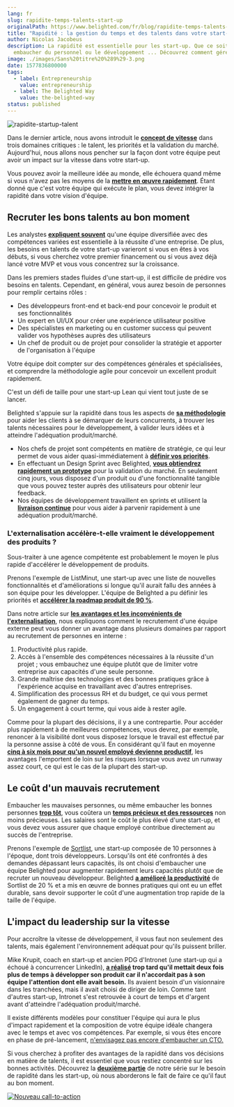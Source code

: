 ```yaml
---
lang: fr
slug: rapidite-temps-talents-start-up
originalPath: https://www.belighted.com/fr/blog/rapidite-temps-talents-start-up
title: "Rapidité : la gestion du temps et des talents dans votre start-up"
author: Nicolas Jacobeus
description: La rapidité est essentielle pour les start-up. Que ce soit pour
  embaucher du personnel ou le développement ... Découvrez comment gérer cela !
image: ./images/Sans%20titre%20%289%29-3.png
date: 1577836800000
tags:
  - label: Entrepreneurship
    value: entrepreneurship
  - label: The Belighted Way
    value: the-belighted-way
status: published
---
```

![rapidite-startup-talent](/images/legacy/9Eo0dTmw-ePvyCSEukpNA.png)

Dans le dernier article, nous avons introduit le **[concept de vitesse](/fr/blog/validation-marche-start-up)** dans trois domaines critiques : le talent, les priorités et la validation du marché. Aujourd'hui, nous allons nous pencher sur la façon dont votre équipe peut avoir un impact sur la vitesse dans votre start-up.

Vous pouvez avoir la meilleure idée au monde, elle échouera quand même si vous n'avez pas les moyens de la **[mettre en œuvre rapidement](https://www.forbes.com/sites/neilpatel/2016/04/13/why-do-the-best-startups-execute-faster-than-anyone-else/#7c8b386348a2)**. Étant donné que c'est votre équipe qui exécute le plan, vous devez intégrer la rapidité dans votre vision d'équipe.

**Recruter les bons talents au bon moment**
-------------------------------------------

Les analystes **[expliquent souvent](https://www.cbinsights.com/research/startup-failure-reasons-top/)** qu'une équipe diversifiée avec des compétences variées est essentielle à la réussite d'une entreprise. De plus, les besoins en talents de votre start-up varieront si vous en êtes à vos débuts, si vous cherchez votre premier financement ou si vous avez déjà lancé votre MVP et vous vous concentrez sur la croissance.

Dans les premiers stades fluides d'une start-up, il est difficile de prédire vos besoins en talents. Cependant, en général, vous aurez besoin de personnes pour remplir certains rôles :

*   Des développeurs front-end et back-end pour concevoir le produit et ses fonctionnalités
*   Un expert en UI/UX pour créer une expérience utilisateur positive
*   Des spécialistes en marketing ou en customer success qui peuvent valider vos hypothèses auprès des utilisateurs
*   Un chef de produit ou de projet pour consolider la stratégie et apporter de l'organisation à l'équipe

Votre équipe doit compter sur des compétences générales et spécialisées, et comprendre la méthodologie agile pour concevoir un excellent produit rapidement.

C'est un défi de taille pour une start-up Lean qui vient tout juste de se lancer.

Belighted s'appuie sur la rapidité dans tous les aspects de **[sa méthodologie](/fr/blog/methode-developpement-produits-saas)** pour aider les clients à se démarquer de leurs concurrents, à trouver les talents nécessaires pour le développement, à valider leurs idées et à atteindre l'adéquation produit/marché.

*   Nos chefs de projet sont compétents en matière de stratégie, ce qui leur permet de vous aider quasi-immédiatement à **[définir vos priorités](/fr/blog/pourquoi-strategy-workshop)**.
*   En effectuant un Design Sprint avec Belighted, **[vous obtiendrez rapidement un prototype](/fr/blog/design-sprint-developpement-saas)** pour la validation du marché. En seulement cinq jours, vous disposez d'un produit ou d'une fonctionnalité tangible que vous pouvez tester auprès des utilisateurs pour obtenir leur feedback.
*   Nos équipes de développement travaillent en sprints et utilisent la **[livraison continue](/fr/blog/livraison-continue-startup)** pour vous aider à parvenir rapidement à une adéquation produit/marché.

### **L'externalisation accélère-t-elle vraiment le développement des produits ?**

Sous-traiter à une agence compétente est probablement le moyen le plus rapide d'accélérer le développement de produits.

Prenons l'exemple de ListMinut, une start-up avec une liste de nouvelles fonctionnalités et d'améliorations si longue qu'il aurait fallu des années à son équipe pour les développer. L'équipe de Belighted a pu définir les priorités et **[accélérer la roadmap produit de 90 %](/fr/clients/listminut)**.

Dans notre article sur **[les avantages et les inconvénients de l'externalisation](/fr/blog/avantages-inconvenients-externaliser-developpement-saas)**, nous expliquons comment le recrutement d'une équipe externe peut vous donner un avantage dans plusieurs domaines par rapport au recrutement de personnes en interne :

1.  Productivité plus rapide.
2.  Accès à l'ensemble des compétences nécessaires à la réussite d'un projet ; vous embauchez une équipe plutôt que de limiter votre entreprise aux capacités d'une seule personne.
3.  Grande maîtrise des technologies et des bonnes pratiques grâce à l'expérience acquise en travaillant avec d'autres entreprises.
4.  Simplification des processus RH et du budget, ce qui vous permet également de gagner du temps.
5.  Un engagement à court terme, qui vous aide à rester agile.

Comme pour la plupart des décisions, il y a une contrepartie. Pour accéder plus rapidement à de meilleures compétences, vous devrez, par exemple, renoncer à la visibilité dont vous disposez lorsque le travail est effectué par la personne assise à côté de vous. En considérant qu'il faut en moyenne **[cinq à six mois pour qu'un nouvel employé devienne productif](https://www.cgsinc.com/blog/measure-onboarding-effectiveness-with-employee-time-to-productivity)**, les avantages l'emportent de loin sur les risques lorsque vous avez un runway assez court, ce qui est le cas de la plupart des start-up.

**Le coût d'un mauvais recrutement**
------------------------------------

Embaucher les mauvaises personnes, ou même embaucher les bonnes personnes **[trop tôt](https://heleo.com/ericries-might-hiring-new-employee-soon-heres-know/7078/)**, vous coûtera un **[temps précieux et des ressources](https://hackernoon.com/hiring-woes-the-costs-of-bad-hires-and-how-to-avoid-them-413395b5ef3)** non moins précieuses. Les salaires sont le coût le plus élevé d'une start-up, et vous devez vous assurer que chaque employé contribue directement au succès de l'entreprise.

Prenons l'exemple de [Sortlist](/fr/clients/sortlist), une start-up composée de 10 personnes à l'époque, dont trois développeurs. Lorsqu'ils ont été confrontés à des demandes dépassant leurs capacités, ils ont choisi d'embaucher une équipe Belighted pour augmenter rapidement leurs capacités plutôt que de recruter un nouveau développeur. Belighted **[a amélioré la productivité](/fr/clients/sortlist)** de Sortlist de 20 % et a mis en œuvre de bonnes pratiques qui ont eu un effet durable, sans devoir supporter le coût d'une augmentation trop rapide de la taille de l'équipe.  
  

**L'impact du leadership sur la vitesse**
-----------------------------------------

Pour accroître la vitesse de développement, il vous faut non seulement des talents, mais également l'environnement adéquat pour qu'ils puissent briller.

Mike Krupit, coach en start-up et ancien PDG d'Intronet (une start-up qui a échoué à concurrencer LinkedIn), **[a réalisé](https://www.trajectify.com/blog/2017/3/16/why-didnt-intronet-succeed) trop tard qu'il mettait deux fois plus de temps à développer son produit car il n'accordait pas à son équipe l'attention dont elle avait besoin.** Ils avaient besoin d'un visionnaire dans les tranchées, mais il avait choisi de diriger de loin. Comme tant d'autres start-up, Intronet s'est retrouvée à court de temps et d'argent avant d'atteindre l'adéquation produit/marché.

Il existe différents modèles pour constituer l'équipe qui aura le plus d'impact rapidement et la composition de votre équipe idéale changera avec le temps et avec vos compétences. Par exemple, si vous êtes encore en phase de pré-lancement, [n'envisagez pas encore d'embaucher un CTO.](/blog/do-you-really-need-to-hire-a-cto-to-launch-your-startup)

Si vous cherchez à profiter des avantages de la rapidité dans vos décisions en matière de talents, il est essentiel que vous restiez concentré sur les bonnes activités. Découvrez la **[deuxième partie](/fr/blog/rapidité-priorités-start-up)** de notre série sur le besoin de rapidité dans les start-up, où nous aborderons le fait de faire ce qu'il faut au bon moment.

[![Nouveau call-to-action](/images/legacy-cta/aT-qcraOXB4F5eu_1iBV7.png)](https://cta-redirect.hubspot.com/cta/redirect/1684659/4b0783da-e328-4356-8375-9e4da3107f31)
